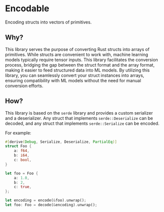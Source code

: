 # Encodable
Encoding structs into vectors of primitives.

## Why?
This library serves the purpose of converting Rust structs into arrays of primitives.
While structs are convenient to work with, machine learning models typically require
tensor inputs. This library facilitates the conversion process, bridging the gap between 
the struct format and the array format, making it easier to feed structured data into
ML models. By utilizing this library, you can seamlessly convert your struct instances 
into arrays, ensuring compatibility with ML models without the need for manual conversion 
efforts.

## How?
This library is based on the `serde` library and provides a custom serializer and a deserializer.
Any struct that implements `serde::Deserialize` can be decoded, and any struct that implements
`serde::Serialize` can be encoded.

For example:
```rust
#[derive(Debug, Serialize, Deserialize, PartialEq)]
struct Foo {
    a: f64,
    b: i64,
    c: bool,
}

let foo = Foo {
    a: 1.0,
    b: 2,
    c: true,
};

let encoding = encode(&foo).unwrap();
let foo: Foo = decode(&encoding).unwrap();
```


